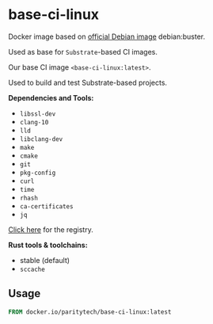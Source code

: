 # base-ci-linux

Docker image based on [official Debian image](https://hub.docker.com/_/debian) debian:buster.

Used as base for `Substrate`-based CI images.

Our base CI image `<base-ci-linux:latest>`.

Used to build and test Substrate-based projects.

**Dependencies and Tools:**

- `libssl-dev`
- `clang-10`
- `lld`
- `libclang-dev`
- `make`
- `cmake`
- `git`
- `pkg-config`
- `curl`
- `time`
- `rhash`
- `ca-certificates`
- `jq`

[Click here](https://hub.docker.com/repository/docker/paritytech/base-ci-linux) for the registry.

**Rust tools & toolchains:**

- stable (default)
- `sccache`

## Usage

```Dockerfile
FROM docker.io/paritytech/base-ci-linux:latest
```

